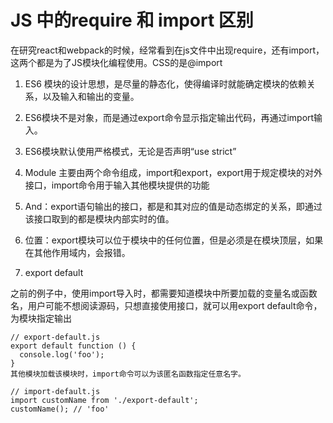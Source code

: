 # JS 中的require 和 import 区别
在研究react和webpack的时候，经常看到在js文件中出现require，还有import，这两个都是为了JS模块化编程使用。CSS的是@import   

1. ES6 模块的设计思想，是尽量的静态化，使得编译时就能确定模块的依赖关系，以及输入和输出的变量。   
2. ES6模块不是对象，而是通过export命令显示指定输出代码，再通过import输入。  
3. ES6模块默认使用严格模式，无论是否声明“use strict”   
4. Module 主要由两个命令组成，import和export，export用于规定模块的对外接口，import命令用于输入其他模块提供的功能
5. And：export语句输出的接口，都是和其对应的值是动态绑定的关系，即通过该接口取到的都是模块内部实时的值。

6. 位置：export模块可以位于模块中的任何位置，但是必须是在模块顶层，如果在其他作用域内，会报错。
7. export default

之前的例子中，使用import导入时，都需要知道模块中所要加载的变量名或函数名，用户可能不想阅读源码，只想直接使用接口，就可以用export default命令，为模块指定输出
```
// export-default.js
export default function () {
  console.log('foo');
}
其他模块加载该模块时，import命令可以为该匿名函数指定任意名字。

// import-default.js
import customName from './export-default';
customName(); // 'foo'
```
